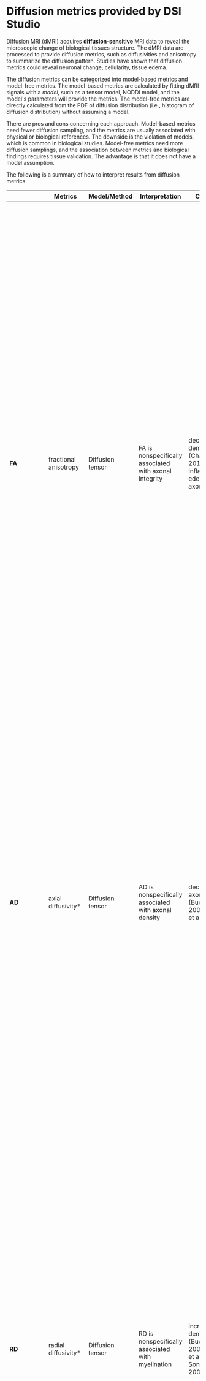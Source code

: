 # Diffusion metrics provided by DSI Studio

Diffusion MRI (dMRI) acquires **diffusion-sensitive** MRI data to reveal the microscopic change of biological tissues structure. The dMRI data are processed to provide diffusion metrics, such as diffusivities and anisotropy to summarize the diffusion pattern. Studies have shown that diffusion metrics could reveal neuronal change, cellularity, tissue edema.

The diffusion metrics can be categorized into model-based metrics and model-free metrics. The model-based metrics are calculated by fitting dMRI signals with a *model*, such as a tensor model, NODDI model, and the model's parameters will provide the metrics. The model-free metrics are directly calculated from the PDF of diffusion distribution (i.e., histogram of diffusion distribution) without assuming a model. 

There are pros and cons concerning each approach. Model-based metrics need fewer diffusion sampling, and the metrics are usually associated with physical or biological references. The downside is the violation of models, which is common in biological studies. Model-free metrics need more diffusion samplings, and the association between metrics and biological findings requires tissue validation. The advantage is that it does not have a model assumption.

The following is a summary of how to interpret results from diffusion metrics.


|  | Metrics | Model/Method |  Interpretation |  Changes |  Explanation |
|----|-----|-------|-----------------|----------|-------------|
| **FA** | fractional anisotropy |Diffusion tensor | FA is nonspecifically associated with axonal integrity |  decreases: demyelination (Chang, 2017), inflammation, edema, axonal loss | Fractional anisotropy (FA) is a measure of the degree of anisotropy, or directional dependence, of a diffusion process in a biological tissue. It is a scalar value between 0 and 1 that indicates how much the diffusion of water molecules in a tissue deviates from being isotropic, or evenly distributed, in all directions. A value of 0 indicates completely isotropic diffusion, while a value of 1 indicates completely anisotropic diffusion, where the diffusion is restricted to a single direction. FA is commonly used in medical imaging, particularly in diffusion tensor imaging (DTI), to measure the microstructural properties of tissues in the body, such as the white matter tracts in the brain or the tendons and ligaments in the musculoskeletal system. It is often used as a marker for the structural integrity of tissue and can be used to detect abnormalities or changes in tissue structure in various diseases or conditions. |
| **AD** | axial diffusivity* | Diffusion tensor | AD is nonspecifically associated with axonal density | decreases: axonal loss (Budde et al., 2007; Song et al., 2003) | Axial diffusivity is a measure of the rate at which water molecules diffuse along the primary diffusion direction in a tissue. It is one of three diffusivity measures that are commonly derived from diffusion tensor imaging (DTI). Axial diffusivity is a scalar value that is typically represented by the symbol "λ₁" and is expressed in units of square millimeters per second (mm²/s). Axial diffusivity is often used in combination with other diffusivity measures and DTI-derived metrics to study the microstructure and function of various tissues in the body, including the brain, spinal cord, and musculoskeletal system. |
| **RD** | radial diffusivity* | Diffusion tensor | RD is nonspecifically associated with myelination | increases: demyelination (Budde et al., 2007; Song et al., 2002; Song et al., 2005)| Radial diffusivity is a measure of the rate at which water molecules diffuse perpendicular to the primary diffusion direction in a tissue. It is a scalar value that is typically represented by the symbol "λ₂" and is expressed in units of square millimeters per second (mm²/s). It reflects the degree to which diffusion is unrestricted in the tissue perpendicular to the primary diffusion direction and can be used to characterize the structural properties of the tissue. For example, a high radial diffusivity may indicate a lack of structural organization or coherence in a tissue, while a low radial diffusivity may indicate a highly organized or densely packed tissue structure. Radial diffusivity is often used in combination with other diffusivity measures and DTI-derived metrics to study the microstructure and function of various tissues in the body, including the brain, spinal cord, and musculoskeletal system. |
| **MD** | mean diffusivity* | Diffusion tensor | MD is associated with edema and cell infiltration | increases: vesogenic edema, decreases: cytotoxic edema | Mean diffusivity is a scalar value that is typically represented by the symbol "λ̄" and is expressed in units of square millimeters per second (mm²/s). It is calculated as the average of the three eigenvalues of the diffusion tensor, which represents the degree of diffusional restriction in three orthogonal directions in a tissue. Mean diffusivity reflects the overall degree of diffusional freedom in the tissue and can be used to characterize the structural properties of the tissue. |
| **QA** | quantitative anisotropy | Q-space imaging | QA is associated with axonal density | decreases: axonal loss (Yeh 2019)(Shen 2015) | Quantitative anisotropy (QA) is a measure of anisotropy of a diffusion process in a biological tissue. It is less affected to edema, while FA and AD are also sensitive to edema (Yeh, 2013). | 
| **ISO** | isotropy | Q-space imaging | ISO is associated with edema | increases: edema | ISO is a measure of isotropic diffusion (Yeh. 2010). It represents background isotropic diffusion contributed from CSF or edema, including both restricted and non-restricted isotropic diffusion. |
| **RDI** | restricted diffusion imaging | Q-space imaging | RDI is associated with cell infiltration during inflammation (Yeh 2017)(Yeh 2021)| increases: cell infiltrations (inflammation or tumor infiltration) | RDI quantified the total amount of restricted diffusion regardless of the orientation (Yeh 2017)| 
| **NRDI** | none-restricted diffusion imaging | Q-space imaging | NRDI is associated with edema (Yeh 2017)| increases: edema due to inflammation | NRDI quantified the total amount of none-restricted diffusion regardless of the orientation (Yeh 2017)| 
| **QIR** (newly introduced, 2025) | QA-ISO ratio (qa/iso) | Q-space imaging | QIR is a measure of axonal integrity | reduced QIR may suggest inflamation or demelination | QIR is derived from QA and ISO and is more comparable across different scans because the computation removed the effect of B1 inhomogniety | 
| **VOL** (newly introduced, 2025) | template-space volume | Nonlinear spatial normalization | Vol is a volumetric measure | reduced vol suggest atrophy of the tissue | Vol reflect the relective size in the template space. | 

*The diffusivity (either RD, MD, or AD) calculated in DSI Studio has a unit of 10^-3 mm^2/s.

## Change of metrics in neurological disorders

↓: decrease ↑: increase -: no change

|Condition | Example | FA | AD | RD | MD | QA | ISO | RDI | NRDI | 
|----------|---------|----|----|----|----|----|----|----|----|
| Acute axonal injury with inflammation | stroke ( < 3 month), TBI (< 3 month), MS relapse, tumor mass effect | ↓ | ↑ or - | ↑ | ↑ | - | ↑ | ↑ (at locations with cell infiltrations) | ↑ (at edema location) |
| Axonal loss without inflammation | ALS, Huntingtons Diseases, TBI (> 6 month), stroke ( > 6 month) | ↓ | ↓ | ↑ | - | ↓ | - | - | - |



## References
1. Budde MD, Xie M, Cross AH, Song SK. Axial diffusivity is the primary correlate of axonal injury in the experimental autoimmune encephalomyelitis spinal cord: a quantitative pixelwise analysis. J Neurosci. 2009;29(9):2805-13.
2. Budde MD, Kim JH, Liang HF, Schmidt RE, Russell JH, Cross AH, et al. Toward accurate diagnosis of white matter pathology using diffusion tensor imaging. Magn Reson Med. 2007;57(4):688-95.
3. Sun SW, Liang HF, Trinkaus K, Cross AH, Armstrong RC, Song SK. Noninvasive detection of cuprizone induced axonal damage and demyelination in the mouse corpus callosum. Magn Reson Med. 2006;55(2):302-8.
4. Song SK, Yoshino J, Le TQ, Lin SJ, Sun SW, Cross AH, et al. Demyelination increases radial diffusivity in corpus callosum of mouse brain. Neuroimage. 2005;26(1):132-40.
5. Song SK, Sun SW, Ju WK, Lin SJ, Cross AH, Neufeld AH. Diffusion tensor imaging detects and differentiates axon and myelin degeneration in mouse optic nerve after retinal ischemia. Neuroimage. 2003;20(3):1714-22.
6. Song SK, Sun SW, Ramsbottom MJ, Chang C, Russell J, Cross AH. Dysmyelination revealed through MRI as increased radial (but unchanged axial) diffusion of water. Neuroimage. 2002;17(3):1429-36.
7.  Kono K, Inoue Y, Nakayama K, Shakudo M, Morino M, Ohata K, et al. The role of diffusion-weighted imaging in patients with brain tumors. AJNR Am J Neuroradiol. 2001;22(6):1081-8.
8.  Gauvain KM, McKinstry RC, Mukherjee P, Perry A, Neil JJ, Kaufman BA, et al. Evaluating pediatric brain tumor cellularity with diffusion-tensor imaging. AJR Am J Roentgenol. 2001;177(2):449-54.
9. Sugahara T, Korogi Y, Kochi M, Ikushima I, Shigematu Y, Hirai T, et al. Usefulness of diffusion-weighted MRI with echo-planar technique in the evaluation of cellularity in gliomas. J Magn Reson Imaging. 1999;9(1):53-60.
10. Chang EH, Argyelan M, Aggarwal M, Chandon TS, Karlsgodt KH, Mori S, et al. The role of myelination in measures of white matter integrity: Combination of diffusion tensor imaging and two-photon microscopy of CLARITY intact brains. Neuroimage. 2017;147:253-61.
11. Yeh FC, Irimia A, Bastos DCA, Golby AJ. Tractography methods and findings in brain tumors and traumatic brain injury. Neuroimage. 2021;245:118651.
12. Yeh FC, Zaydan IM, Suski VR, Lacomis D, Richardson RM, Maroon JC, et al. Differential tractography as a track-based biomarker for neuronal injury. Neuroimage. 2019;202:116131.
13. Garic D, Yeh FC, Graziano P, Dick AS. In vivo restricted diffusion imaging (RDI) is sensitive to differences in axonal density in typical children and adults. Brain Struct Funct. 2021;226(8):2689-705.
14. Yeh FC, Liu L, Hitchens TK, Wu YL. Mapping immune cell infiltration using restricted diffusion MRI. Magn Reson Med. 2017;77(2):603-12.
15. Shen CY, Tyan YS, Kuo LW, Wu CW, Weng JC. Quantitative Evaluation of Rabbit Brain Injury after Cerebral Hemisphere Radiation Exposure Using Generalized q-Sampling Imaging. PLoS One. 2015;10(7):e0133001.


# Difference between model-based and model-free

Here we focus on the differences between DTI and GQI, although other model-based and model-free methods exist.

<img src="https://user-images.githubusercontent.com/275569/156826203-e8c4ece1-1b45-4193-8257-aa8e64dfe57c.png" width="400">

<img src="https://user-images.githubusercontent.com/275569/156826048-40933f38-339d-442e-ab5d-2fa5d4fbb999.png" width="400">

The DTI model does not consider restricted diffusion and thus FA, AD, MD are sensitive to a wide range of biological changes including edema, inflammation, or just a superimposing crossing fiber (see  Yeh F-C et al. PLoS ONE 8(11): e80713.2013). More advanced methods aim to provide more specific metrics. GQI separates isotropic diffusion and anisotropic diffusion, thus minimizing the partial volume of free water. The anisotropic diffusion is further quantified per each principal diffusion direction, thus minimizing the partial volume of crossing fibers. A neurosurgery study has shown that QA is robust against peritumoral edema and contributes to more reliable tractography (Zhang, et al. Neurosurgery, 73(6), 1044-1053. 2013). A phantom study has shown that QA is more robust to the free water effect and partial volume of crossing fibers. (Yeh, PloS one 8.11, 2013). 

